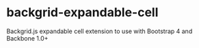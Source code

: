 # backgrid-expandable-cell
Backgrid.js expandable cell extension to use with Bootstrap 4 and Backbone 1.0+
